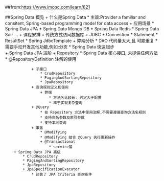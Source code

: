 ##from:https://www.imooc.com/learn/821

##Spring Data 概览
    + 什么是Spring Data
        * 主旨:Provider a familiar and consitent, Spring-based programming model for data access
    + 应用场景
        * Spring Data JPA
        * Spring Data Mongo DB
        * Spring Data Redis
        * Spring Data Solr
        ... 
    + 课程安排
        + 传统方式访问数据库
            + JDBC
                * Connection
                * Statement
                * ResultSet
            * Spring JdbcTemplate
            + 弊端分析
                * DAO 代码量太大,且 可能重复
                * 需要手动开发其他功能,例如:分页
        * Spring Data 快速起步            
        + Spring Data JPA 进阶
            + Repository
                * Spring Data 核心接口, 未提供任何方法
                * @RepositoryDefinition 注解的使用  
                
                + 子接口
                    * CrudRepository                           
                    * PagingAndSortingRepository                           
                    * JpaRepository   
                + 查询规则定义和使用
                    + 弊端
                        * 方法名比较长: 约定大于配置
                        * 难于实现复杂查询
                + @Query
                    * 在 Repository 方法中使用注解,不需要遵循查询方法名规则
                    * 支持命名参数及索引参数
                    * 支持本地查询   
                + 事务
                    * @Modifying
                    * @Modifying 结合 @Query 执行更新操作
                    + @Transactional
                        * service层
        + Spring Data JPA 高级            
            * CrudRepository
            * PagingAndSortingRepository                 
            * JpaRepository     
            + JpaSpecificationExecutor
                * 封装了 JPA Criteria 查询条件            
